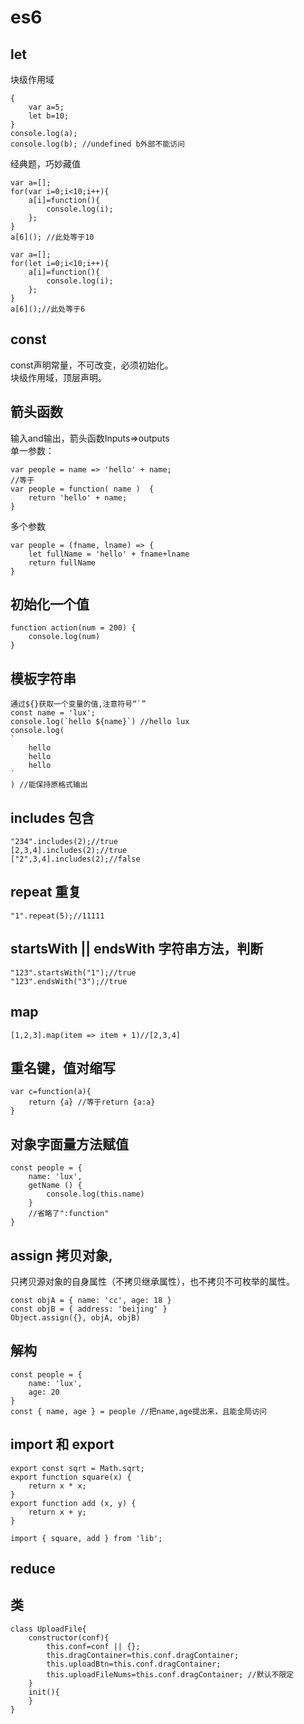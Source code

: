# es6
## let
  块级作用域

    {
        var a=5;
        let b=10;
    }
    console.log(a);
    console.log(b); //undefined b外部不能访问

  经典题，巧妙藏值   

    var a=[];
    for(var i=0;i<10;i++){
        a[i]=function(){
            console.log(i);
        };
    }
    a[6](); //此处等于10 

    var a=[];
    for(let i=0;i<10;i++){
        a[i]=function(){
            console.log(i);
        };
    }
    a[6]();//此处等于6    
## const
  const声明常量，不可改变，必须初始化。    
  块级作用域，顶层声明。
## 箭头函数
  输入and输出，箭头函数Inputs=>outputs    
  单一参数：

    var people = name => 'hello' + name; 
    //等于
    var people = function( name )  {  
        return 'hello' + name;
    }

  多个参数

    var people = (fname, lname) => {
        let fullName = 'hello' + fname+lname
        return fullName
    } 
## 初始化一个值
    function action(num = 200) {
        console.log(num)
    }

## 模板字符串
    通过${}获取一个变量的值,注意符号“`”
    const name = 'lux';
    console.log(`hello ${name}`) //hello lux
    console.log(
    `
        hello
        hello
        hello
    `
    ) //能保持原格式输出

## includes 包含
    
    "234".includes(2);//true
    [2,3,4].includes(2);//true
    ["2",3,4].includes(2);//false

## repeat 重复
    
    "1".repeat(5);//11111


## startsWith || endsWith 字符串方法，判断
    
    "123".startsWith("1");//true
    "123".endsWith("3");//true


## map
    [1,2,3].map(item => item + 1)//[2,3,4]

## 重名键，值对缩写
    var c=function(a){
        return {a} //等于return {a:a}  
    }

## 对象字面量方法赋值

    const people = {
        name: 'lux',
        getName () {
            console.log(this.name)
        }
        //省略了":function"
    }


## assign 拷贝对象,
  只拷贝源对象的自身属性（不拷贝继承属性），也不拷贝不可枚举的属性。

    const objA = { name: 'cc', age: 18 }
    const objB = { address: 'beijing' }
    Object.assign({}, objA, objB)

## 解构
    const people = {
        name: 'lux',
        age: 20
    }
    const { name, age } = people //把name,age提出来，且能全局访问

## import 和 export

    export const sqrt = Math.sqrt;  
    export function square(x) {  
        return x * x;  
    }  
    export function add (x, y) {  
        return x + y;  
    }  

    import { square, add } from 'lib';  


## reduce

## 类
    class UploadFile{
        constructor(conf){
            this.conf=conf || {};
            this.dragContainer=this.conf.dragContainer;
            this.uploadBtn=this.conf.dragContainer;
            this.uploadFileNums=this.conf.dragContainer; //默认不限定
        }
        init(){
        }
    }

















